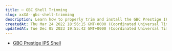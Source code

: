 ```yaml
---
title: ✂️ GBC Shell Trimming
slug: xxXA--gbc-shell-trimming
description: Learn how to properly trim and install the GBC Prestige IPS shell with our comprehensive guide. Follow our step-by-step instructions, complete with detailed diagrams and helpful tips, for a successful installation process on your Game Boy Color console.
createdAt: Thu Mar 24 2022 18:56:15 GMT+0000 (Coordinated Universal Time)
updatedAt: Tue Dec 05 2023 19:55:42 GMT+0000 (Coordinated Universal Time)
---
```


*   [GBC Prestige IPS Shell](https://wiki.handheldlegend.com/gbc-prestige-ips-shell-trim-guide)

